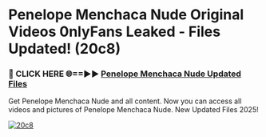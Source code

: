 # Penelope Menchaca Nude Original Videos 0nlyFans Leaked - Files Updated! (20c8)

<h3>🔴 CLICK HERE 🌐==►► <a href="https://tinyurl.com/5h6xmrr3" rel="nofollow">Penelope Menchaca Nude Updated Files</a></h3>

Get Penelope Menchaca Nude and all content. Now you can access all videos and pictures of Penelope Menchaca Nude. New Updated Files 2025!

[![20c8](https://i.imgur.com/KVD873Z.gif)](https://tinyurl.com/5h6xmrr3)
